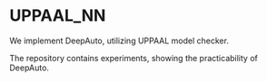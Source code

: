 # UPPAAL_NN
We implement DeepAuto, utilizing UPPAAL model checker.

The repository contains experiments, showing the practicability of DeepAuto. 
